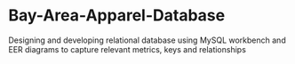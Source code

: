 # Bay-Area-Apparel-Database

Designing and developing relational database using MySQL workbench and EER diagrams to capture relevant metrics, keys and relationships
